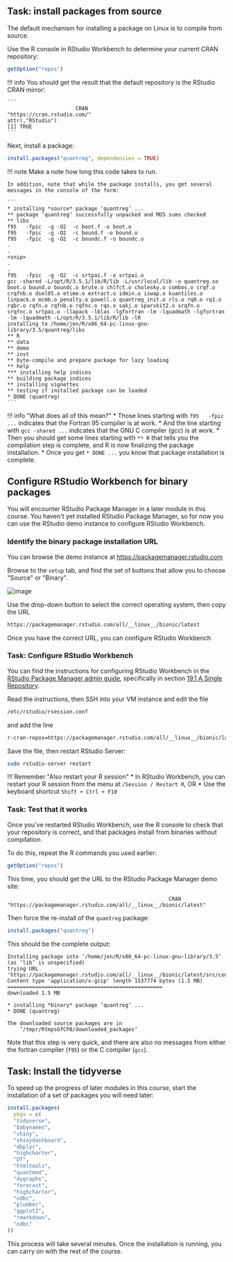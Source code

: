 
## Task: install packages from source

The default mechanism for installing a package on Linux is to compile from source.

Use the R console in RStudio Workbench to determine your current CRAN repository:

```r
getOption("repos")
```

!!! info
    You should get the result that the default repository is the RStudio CRAN mirror:

    ```
                          CRAN 
    "https://cran.rstudio.com/" 
    attr(,"RStudio")
    [1] TRUE
    ```


Next, install a package:

```R
install.packages("quantreg", dependencies = TRUE)
```

!!! note 
    Make a note how long this code takes to run.

    In addition, note that while the package installs, you get several messages in the console of the form:

    ```
    * installing *source* package ‘quantreg’ ...
    ** package ‘quantreg’ successfully unpacked and MD5 sums checked
    ** libs
    f95   -fpic  -g -O2  -c boot.f -o boot.o
    f95   -fpic  -g -O2  -c bound.f -o bound.o
    f95   -fpic  -g -O2  -c boundc.f -o boundc.o
    .
    .
    <snip>
    .
    .
    f95   -fpic  -g -O2  -c srtpai.f -o srtpai.o
    gcc -shared -L/opt/R/3.5.1/lib/R/lib -L/usr/local/lib -o quantreg.so boot.o bound.o boundc.o brute.o chlfct.o cholesky.o combos.o crqf.o crqfnb.o dsel05.o etime.o extract.o idmin.o iswap.o kuantiles.o linpack.o mcmb.o penalty.o powell.o quantreg_init.o rls.o rq0.o rq1.o rqbr.o rqfn.o rqfnb.o rqfnc.o rqs.o sakj.o sparskit2.o srqfn.o srqfnc.o srtpai.o -llapack -lblas -lgfortran -lm -lquadmath -lgfortran -lm -lquadmath -L/opt/R/3.5.1/lib/R/lib -lR
    installing to /home/jen/R/x86_64-pc-linux-gnu-library/3.5/quantreg/libs
    ** R
    ** data
    ** demo
    ** inst
    ** byte-compile and prepare package for lazy loading
    ** help
    *** installing help indices
    ** building package indices
    ** installing vignettes
    ** testing if installed package can be loaded
    * DONE (quantreg)
    ```

!!! info "What does all of this mean?"
    * Those lines starting with `f95   -fpic ...` indicates that the Fortran 95 compiler is at work.
    * And the line starting with `gcc -shared ...` indicates that the GNU C compiler (gcc) is at work.
    * Then you should get some lines starting with `** R` that tells you the compilation step is complete, and R is now finalizing the package installation.
    * Once you get `* DONE ...` you know that package installation is complete.


## Configure RStudio Workbench for binary packages

You will encounter RStudio Package Manager in a later module in this course.  You haven't yet installed RStudio Package Manager, so for now you can use the RStudio demo instance to configure RStudio Workbench.

### Identify the binary package installation URL

You can browse the demo instance at https://packagemanager.rstudio.com

Browse to the `setup` tab, and find the set of buttons that allow you to choose "Source" or "Binary".

![image](assets/binary-packages.png)

Use the drop-down button to select the correct operating system, then copy the URL

```sh
https://packagemanager.rstudio.com/all/__linux__/bionic/latest
```

Once you have the correct URL, you can configure RStudio Workbench

### Task: Configure RStudio Workbench

You can find the instructions for configuring RStudio Workbench in the [RStudio Package Manager admin guide](https://docs.rstudio.com/rspm/admin/), specifically in section [19.1 A Single Repository](https://docs.rstudio.com/rspm/admin/rstudio-server.html#a-single-repository).

Read the instructions, then SSH into your VM instance and edit the file

```sh
/etc/rstudio/rsession.conf
```

and add the line

```sh
r-cran-repos=https://packagemanager.rstudio.com/all/__linux__/bionic/latest
```

Save the file, then restart RStudio Server:

```sh
sudo rstudio-server restart
```

!!! Remember "Also restart your R session"
    * In RStudio Workbench, you can restart your R session from the menu at `/Session / Restart R`, OR
    * Use the keyboard shortcut `Shift + Ctrl + F10`

### Task: Test that it works

Once you've restarted RStudio Workbench, use the R console to check that your repository is correct, and that packages install from binaries without compilation.

To do this, repeat the R commands you used earlier:

```r
getOption("repos")
```

This time, you should get the URL to the RStudio Package Manager demo site:

```
                                                    CRAN 
"https://packagemanager.rstudio.com/all/__linux__/bionic/latest" 
```

Then force the re-install of the `quantreg` package:

```r
install.packages("quantreg")
```

This should be the complete output:

```
Installing package into ‘/home/jen/R/x86_64-pc-linux-gnu-library/3.5’
(as ‘lib’ is unspecified)
trying URL 'https://packagemanager.rstudio.com/all/__linux__/bionic/latest/src/contrib/quantreg_5.54.tar.gz'
Content type 'application/x-gzip' length 1537774 bytes (1.5 MB)
==================================================
downloaded 1.5 MB

* installing *binary* package ‘quantreg’ ...
* DONE (quantreg)

The downloaded source packages are in
	‘/tmpr/RtmpsGfCP8/downloaded_packages’
```


Note that this step is very quick, and there are also no messages from either the fortran compiler (`f95`) or the C compiler (`gcc`).


## Task: Install the tidyverse

To speed up the progress of later modules in this course, start the installation of a set of packages you will need later:

```R
install.packages(
  pkgs = c(
  "tidyverse",
  "babynames",
  "shiny",
  "shinydashboard",
  "dbplyr",
  "highcharter",
  "DT",
  "htmltools",
  "quantmod",
  "dygraphs",
  "forecast",
  "highcharter",
  "odbc",
  "plumber",
  "ggplot2",
  "rmarkdown", 
  "odbc"
))
```

This process will take several minutes.  Once the installation is running, you can carry on with the rest of the course.
